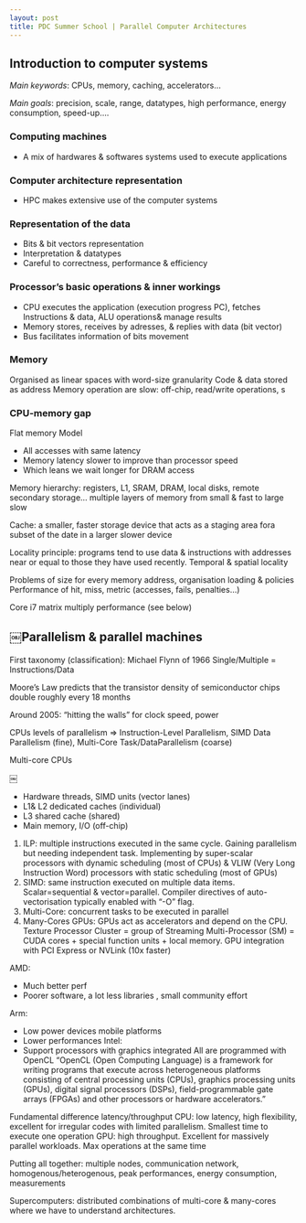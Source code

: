 ```yaml
---
layout: post
title: PDC Summer School | Parallel Computer Architectures
---
```


## Introduction to computer systems

*Main keywords*: CPUs, memory, caching, accelerators…

*Main goals*: precision, scale, range, datatypes, high performance, energy consumption, speed-up….

### Computing machines

- A mix of hardwares & softwares systems used to execute applications

### Computer architecture representation

- HPC makes extensive use of the computer systems

### Representation of the data

- Bits & bit vectors representation
- Interpretation & datatypes
- Careful to correctness, performance & efficiency

### Processor’s basic operations & inner workings

- CPU executes the application (execution progress PC), fetches Instructions & data, ALU operations& manage results
- Memory stores, receives by adresses, & replies with data (bit vector)
- Bus facilitates information of bits movement

### Memory 

Organised as linear spaces with word-size granularity 
Code & data stored as address
Memory operation are slow: off-chip, read/write operations, s

### CPU-memory gap

Flat memory Model
- All accesses with same latency
- Memory latency slower to improve than processor speed 
- Which leans we wait longer for DRAM access

Memory hierarchy: registers, L1, SRAM, DRAM, local disks, remote secondary storage… multiple layers of memory from small & fast to large slow

Cache: a smaller, faster storage device that acts as a staging area fora subset of the date in a larger slower device

Locality principle: programs tend to use data & instructions with addresses near or equal to those they have used recently.
Temporal & spatial locality

Problems of size for every memory address, organisation loading & policies
Performance of hit, miss, metric (accesses, fails, penalties…)

Core i7 matrix multiply performance (see below)

## ￼Parallelism & parallel machines

First taxonomy (classification): Michael Flynn of 1966
Single/Multiple = Instructions/Data

Moore’s Law predicts that the transistor density of semiconductor chips double roughly every 18 months

Around 2005: “hitting the walls” for clock speed, power

CPUs levels of parallelism
=> Instruction-Level Parallelism, SIMD Data Parallelism (fine), Multi-Core Task/DataParallelism (coarse)

Multi-core CPUs

￼
- Hardware threads, SIMD units (vector lanes)
- L1& L2 dedicated caches (individual)
- L3 shared cache (shared)
- Main memory, I/O (off-chip)

1. ILP: multiple instructions executed in the same cycle. Gaining parallelism but needing independent task. Implementing by super-scalar processors with dynamic scheduling (most of CPUs) & VLIW (Very Long Instruction Word) processors with static scheduling (most of GPUs)
2. SIMD: same instruction executed on multiple data items. Scalar=sequential & vector=parallel. Compiler directives of auto-vectorisation typically enabled with “-O” flag.
3. Multi-Core: concurrent tasks to be executed in parallel
4. Many-Cores GPUs: GPUs act as accelerators and depend on the CPU. Texture Processor Cluster = group of Streaming Multi-Processor (SM) = CUDA cores + special function units + local memory. GPU integration with PCI Express or NVLink (10x faster)

AMD:
- Much better perf
- Poorer software, a lot less libraries , small community effort

Arm:
- Low power devices mobile platforms
- Lower performances
Intel:
- Support processors with graphics integrated
All are programmed with OpenCL
“OpenCL (Open Computing Language) is a framework for writing programs that execute across heterogeneous platforms consisting of central processing units (CPUs), graphics processing units (GPUs), digital signal processors (DSPs), field-programmable gate arrays (FPGAs) and other processors or hardware accelerators.”

Fundamental difference latency/throughput
CPU: low latency, high flexibility, excellent for irregular codes with limited parallelism. Smallest time to execute one operation
GPU: high throughput. Excellent for massively parallel workloads. Max operations at the same time

Putting all together: multiple nodes, communication network, homogenous/heterogenous, peak performances, energy consumption, measurements 

Supercomputers: distributed combinations of multi-core & many-cores where we have to understand architectures. 
